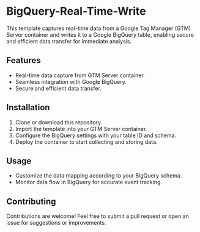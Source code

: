 # BigQuery-Real-Time-Write

This template captures real-time data from a Google Tag Manager (GTM) Server container and writes it to a Google BigQuery table, enabling secure and efficient data transfer for immediate analysis.

## Features
- Real-time data capture from GTM Server container.
- Seamless integration with Google BigQuery.
- Secure and efficient data transfer.

## Installation
1. Clone or download this repository.
2. Import the template into your GTM Server container.
3. Configure the BigQuery settings with your table ID and schema.
4. Deploy the container to start collecting and storing data.

## Usage
- Customize the data mapping according to your BigQuery schema.
- Monitor data flow in BigQuery for accurate event tracking.

## Contributing
Contributions are welcome! Feel free to submit a pull request or open an issue for suggestions or improvements.
